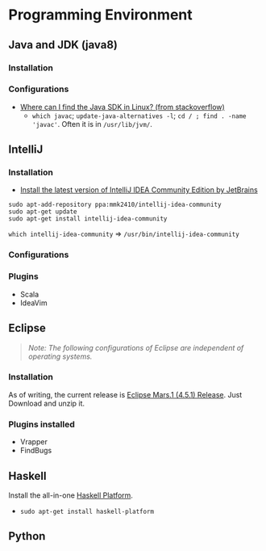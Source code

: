 # Programming Environment

## Java and JDK (java8)

### Installation

### Configurations

- [Where can I find the Java SDK in Linux? (from stackoverflow)](http://stackoverflow.com/q/5251323/1833118)
  - `which javac`; `update-java-alternatives -l`; `cd / ; find . -name 'javac'`. Often it is in `/usr/lib/jvm/`.

## IntelliJ
### Installation
- [Install the latest version of IntelliJ IDEA Community Edition by JetBrains](http://stackoverflow.com/a/36483055/1833118)
```
sudo apt-add-repository ppa:mmk2410/intellij-idea-community
sudo apt-get update
sudo apt-get install intellij-idea-community
```

`which intellij-idea-community` => `/usr/bin/intellij-idea-community`

### Configurations

### Plugins
- Scala
- IdeaVim

## Eclipse

> *Note: The following configurations of Eclipse are independent of operating systems.*

### Installation

As of writing, the current release is [Eclipse Mars.1 (4.5.1) Release](https://www.eclipse.org/downloads/?osType=linux).
Just Download and unzip it. 

### Plugins installed
- Vrapper
- FindBugs

## Haskell

Install the all-in-one [Haskell Platform](https://www.haskell.org/platform/).
- `sudo apt-get install haskell-platform`


## Python


